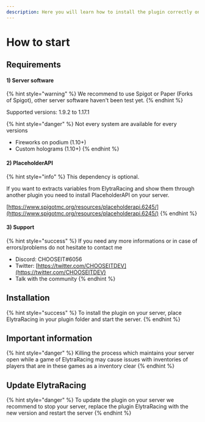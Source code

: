 ```yaml
---
description: Here you will learn how to install the plugin correctly on your server
---
```


# How to start

## Requirements

#### 1\) Server software

{% hint style="warning" %}
We recommend to use Spigot or Paper \(Forks of Spigot\), other server software haven't been test yet.
{% endhint %}

Supported versions: 1.9.2 to 1.17.1

{% hint style="danger" %}
Not every system are available for every versions

* Fireworks on podium \(1.10+\)
* Custom holograms \(1.10+\)
{% endhint %}

#### 2\) PlaceholderAPI

{% hint style="info" %}
This dependency is optional.

If you want to extracts variables from ElytraRacing and show them through another plugin you need to install PlaceholderAPI on your server.

[https://www.spigotmc.org/resources/placeholderapi.6245/](https://www.spigotmc.org/resources/placeholderapi.6245/)
{% endhint %}

#### 3\) Support

{% hint style="success" %}
If you need any more informations or in case of errors/problems do not hesitate to contact me

* Discord: CHOOSEIT\#6056
* Twitter: [https://twitter.com/CHOOSEITDEV](https://twitter.com/CHOOSEITDEV)
* Talk with the community
{% endhint %}

## Installation

{% hint style="success" %}
To install the plugin on your server, place ElytraRacing in your plugin folder and start the server.
{% endhint %}

## Important information

{% hint style="danger" %}
Killing the process which maintains your server open while a game of ElytraRacing may cause issues with inventories of players that are in these games as a inventory clear
{% endhint %}

## Update ElytraRacing

{% hint style="danger" %}
To update the plugin on your server we recommend to stop your server, replace the plugin ElytraRacing with the new version and restart the server
{% endhint %}



